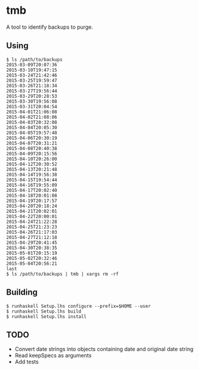 # tmb

A tool to identify backups to purge.

## Using

```
$ ls /path/to/backups
2015-03-09T20:07:36
2015-03-10T19:47:15
2015-03-24T21:42:46
2015-03-25T19:59:47
2015-03-26T21:18:34
2015-03-27T19:56:44
2015-03-29T20:28:53
2015-03-30T19:56:08
2015-03-31T20:04:54
2015-04-01T21:06:08
2015-04-02T21:08:06
2015-04-03T20:32:08
2015-04-04T20:05:30
2015-04-05T19:57:48
2015-04-06T20:30:19
2015-04-07T20:31:21
2015-04-08T20:40:38
2015-04-09T20:15:56
2015-04-10T20:26:00
2015-04-12T20:30:52
2015-04-13T20:21:48
2015-04-14T19:56:38
2015-04-15T19:54:44
2015-04-16T19:55:09
2015-04-17T20:02:40
2015-04-18T20:01:08
2015-04-19T20:17:57
2015-04-20T20:18:24
2015-04-21T20:02:01
2015-04-22T20:00:01
2015-04-24T21:22:28
2015-04-25T21:23:23
2015-04-26T21:17:03
2015-04-27T21:12:18
2015-04-29T20:41:45
2015-04-30T20:38:35
2015-05-01T20:15:19
2015-05-02T20:32:46
2015-05-04T20:56:21
last
$ ls /path/to/backups | tmb | xargs rm -rf
```

## Building

```
$ runhaskell Setup.lhs configure --prefix=$HOME --user
$ runhaskell Setup.lhs build
$ runhaskell Setup.lhs install
```

## TODO

* Convert date strings into objects containing date and original date string
* Read keepSpecs as arguments
* Add tests
